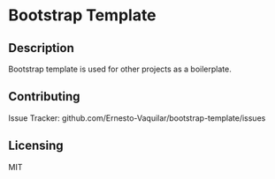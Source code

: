 # Bootstrap Template
## Description
Bootstrap template is used for other projects as a boilerplate.

## Contributing
Issue Tracker: github.com/Ernesto-Vaquilar/bootstrap-template/issues

## Licensing
MIT
